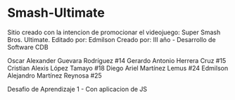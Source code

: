 # Smash-Ultimate
Sitio creado con la intencion de promocionar el videojuego: Super Smash Bros. Ultimate.
Editado por: Edmilson
Creado por:
III año - Desarrollo de Software CDB

Oscar Alexander Guevara Rodríguez #14
Gerardo Antonio Herrera Cruz #15
Cristian Alexis López Tamayo #18
Diego Ariel Martínez Lemus #24
Edmilson Alejandro Martínez Reynosa #25

Desafio de Aprendizaje 1 - Con aplicacion de JS
